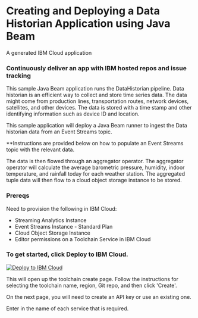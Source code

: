 # Creating and Deploying a Data Historian Application using Java Beam
A generated IBM Cloud application

### Continuously deliver an app with IBM hosted repos and issue tracking

This sample Java Beam application runs the DataHistorian pipeline.
Data historian is an efficient way to collect and store time series data. The data might come from production lines,
transportation routes, network devices, satellites, and other devices. The data is stored with a time stamp and other
identifying information such as device ID and location.

This sample application will deploy a Java Beam runner to ingest the Data historian data from an Event Streams topic.

**Instructions are provided below on how to populate an Event Streams topic with the relevant data.

The data is then flowed through an aggregator operator. The aggregator operator will calculate the average barometric pressure,
humidity, indoor temperature, and rainfall today for each weather station.
The aggregated tuple data will then flow to a cloud object storage instance to be stored.


### Prereqs
Need to provision the following in IBM Cloud:

- Streaming Analytics Instance
- Event Streams Instance  - Standard Plan
- Cloud Object Storage Instance
- Editor permissions on a Toolchain Service in IBM Cloud

### To get started, click **Deploy to IBM Cloud**.
<a href="https://bluemix.net/deploy?repository=https://github.com/bienenstocks/starter-java-beam-data-historian" target="_blank">![Deploy to IBM Cloud](https://bluemix.net/deploy/button.png)</a>

This will open up the toolchain create page. Follow the instructions for selecting the
toolchain name, region, Git repo, and then click 'Create'.

On the next page, you will need to create an API key or use an existing one.

Enter in the name of each service that is required.

